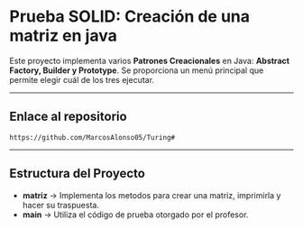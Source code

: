 # Prueba SOLID: Creación de una matriz en java

Este proyecto implementa varios **Patrones Creacionales** en Java: **Abstract Factory, Builder y Prototype**. Se proporciona un menú principal que permite elegir cuál de los tres ejecutar.

---

## Enlace al repositorio

```
https://github.com/MarcosAlonso05/Turing#
```

---
## Estructura del Proyecto

- **matriz** → Implementa los metodos para crear una matriz, imprimirla y hacer su traspuesta.
- **main** → Utiliza el código de prueba otorgado por el profesor.
  

